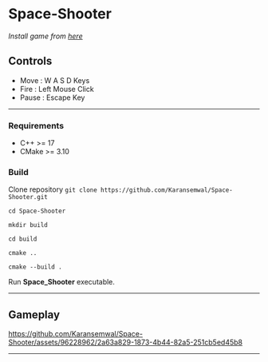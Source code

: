 # Space-Shooter

*Install game from *[here](https://the-prime.itch.io/space-shooter)**

## Controls
- Move  : W A S D Keys
- Fire  : Left Mouse Click
- Pause : Escape Key

---

### Requirements
- C++ >= 17
- CMake >= 3.10

### Build

Clone repository  `git clone https://github.com/Karansemwal/Space-Shooter.git`

`cd Space-Shooter`

`mkdir build`

`cd build`

`cmake ..`

`cmake --build .`

Run **Space_Shooter** executable.

---


## Gameplay


https://github.com/Karansemwal/Space-Shooter/assets/96228962/2a63a829-1873-4b44-82a5-251cb5ed45b8


---
